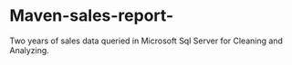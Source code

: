 # Maven-sales-report-
Two years of sales data queried in Microsoft Sql Server for Cleaning and Analyzing.
